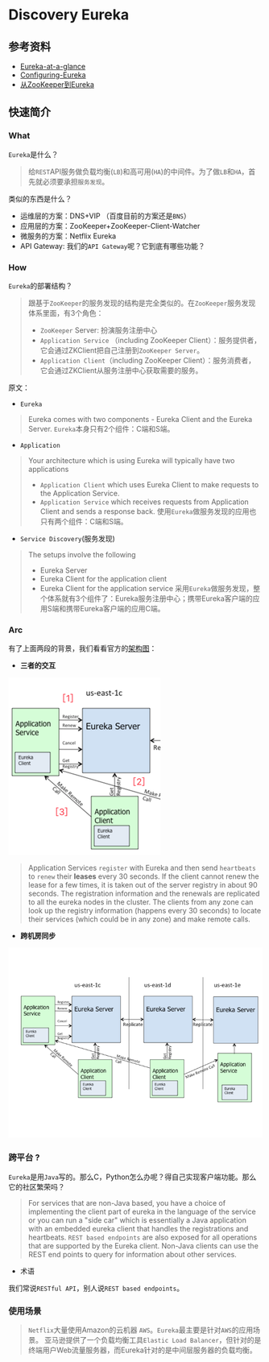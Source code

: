 # Discovery Eureka

## 参考资料

- [Eureka-at-a-glance](https://github.com/Netflix/eureka/wiki/Eureka-at-a-glance)
- [Configuring-Eureka](https://github.com/Netflix/eureka/wiki/Configuring-Eureka)
- [从ZooKeeper到Eureka](https://zhidao.baidu.com/question/1885502234226229708.html)

## 快速简介

### What

``Eureka``是什么？
>给``REST``API服务做负载均衡(``LB``)和高可用(``HA``)的中间件。为了做``LB``和``HA``，首先就必须要承担``服务发现``。

类似的东西是什么？

- 运维层的方案：DNS+VIP  （百度目前的方案还是``BNS``）
- 应用层的方案：ZooKeeper+ZooKeeper-Client-Watcher
- 微服务的方案：Netflix Eureka
- API Gateway: 我们的``API Gateway``呢？它到底有哪些功能？


### How

``Eureka``的部署结构？
>跟基于``ZooKeeper``的服务发现的结构是完全类似的。在``ZooKeeper``服务发现体系里面，有3个角色：
> - ``ZooKeeper`` Server: 扮演服务注册中心
> - ``Application Service`` （including ZooKeeper Client）：服务提供者，它会通过ZKClient把自己注册到``ZooKeeper Server``。
> - ``Application Client``（including ZooKeeper Client）：服务消费者，它会通过ZKClient从服务注册中心获取需要的服务。


原文：

- ``Eureka``

>Eureka comes with two components - Eureka Client and the Eureka Server.
> ``Eureka``本身只有2个组件：C端和S端。

- ``Application``

>Your architecture which is using Eureka will typically have two applications
>- ``Application Client`` which uses Eureka Client to make requests to the Application Service.
>- ``Application Service`` which receives requests from Application Client and sends a response back.
>使用``Eureka``做服务发现的应用也只有两个组件：C端和S端。

- ``Service Discovery``(服务发现)

>The setups involve the following
> - Eureka Server
> - Eureka Client for the application client
> - Eureka Client for the application service
> 采用``Eureka``做服务发现，整个体系就有3个组件了：Eureka服务注册中心；携带Eureka客户端的应用S端和携带Eureka客户端的应用C端。

### Arc

有了上面两段的背景，我们看看官方的[架构图](https://github.com/Netflix/eureka/wiki/Eureka-at-a-glance#high-level-architecture)：

- **三者的交互**

![](assets/img-eureka-3-components.png)

>Application Services ``register`` with Eureka and then send ``heartbeats`` to ``renew`` their **leases** every 30 seconds. If the client cannot renew the lease for a few times, it is taken out of the server registry in about 90 seconds. The registration information and the renewals are replicated to all the eureka nodes in the cluster. The clients from any zone can look up the registry information (happens every 30 seconds) to locate their services (which could be in any zone) and make remote calls.

- **跨机房同步**

![](assets/img-eureka-cross-idc.png)

### 跨平台 ?

``Eureka``是用``Java``写的。那么C，Python怎么办呢？得自己实现客户端功能。那么它的社区繁荣吗？

>For services that are non-Java based, you have a choice of implementing the client part of eureka in the language of the service or you can run a "side car" which is essentially a Java application with an embedded eureka client that handles the registrations and heartbeats. ``REST based endpoints`` are also exposed for all operations that are supported by the Eureka client. Non-Java clients can use the REST end points to query for information about other services.

- 术语

我们常说``RESTful API``，别人说``REST based endpoints``。

### 使用场景

>``Netflix``大量使用Amazon的云机器 ``AWS``。``Eureka``最主要是针对``AWS``的应用场景。
> 亚马逊提供了一个负载均衡工具``Elastic Load Balancer``，但针对的是终端用户Web流量服务器，而Eureka针对的是中间层服务器的负载均衡。
